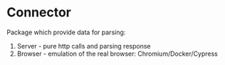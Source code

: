 # Connector

Package which provide data for parsing:

1. Server - pure http calls and parsing response
2. Browser - emulation of the real browser: Chromium/Docker/Cypress